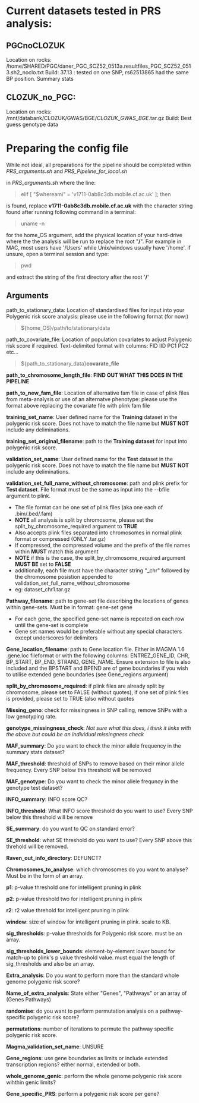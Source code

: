 # Current datasets tested in PRS analysis:

PGCnoCLOZUK
-------------- 
Location on rocks: /home/SHARED/PGC/daner_PGC_SCZ52_0513a.resultfiles_PGC_SCZ52_0513.sh2_noclo.txt
Build: 37.13 : tested on one SNP, rs62513865 had the same BP position.
Summary stats

CLOZUK_no_PGC:
---------------
Location on rocks: /mnt/databank/CLOZUK/GWAS/BGE/*CLOZUK_GWAS_BGE*.tar.gz
Build: 
Best guess genotype data


# Preparing the config file
While not ideal, all preparations for the pipeline should be completed within _PRS\_arguments.sh_ and _PRS\_Pipeline\_for\_local.sh_

in _PRS\_arguments.sh_ where the line:
> elif [ "$whereami" = 'v1711-0ab8c3db.mobile.cf.ac.uk' ]; then

is found, replace **v1711-0ab8c3db.mobile.cf.ac.uk** with the character string found after running following command in a terminal:
> uname -n

for the home_OS argument, add the physical location of your hard-drive where the the analysis will be run to replace the root "**/**".
For example in MAC, most users have '/Users' while Unix/windows usually have '/home'. if unsure, open a terminal session and type:
> pwd

and extract the string of the first directory after the root '**/**'

## Arguments

path\_to\_stationary\_data: Location of standardised files for input into your Polygenic risk score analysis: please use in the following format (for now:)

> ${home_OS}/path/to/stationary/data 

 path\_to\_covariate\_file: Location of population covariates to adjust Polygenic risk score if required. Text-delimited format with columns: FID IID PC1 PC2 etc... 

> ${path\_to\_stationary\_data}**covarate\_file**

**path\_to\_chromosome\_length\_file**: **FIND OUT WHAT THIS DOES IN THE PIPELINE**

**path\_to\_new\_fam\_file**: Location of alternative fam file in case of plink files from meta-analysis or use of an alternatve phenotype: please use the format above replacing the covariate file with plink fam file 


**training\_set\_name**: User defined name for the **Training** dataset in the polygenic risk score. Does not have to match the file name but **MUST NOT** include any deliminations.  



**training\_set\_original\_filename**: path to the **Training dataset** for input into polygenic risk score.  


**validation\_set\_name**: User defined name for the **Test** dataset in the polygenic risk score. Does not have to match the file name but **MUST NOT** include any deliminations.  

**validation\_set\_full\_name\_without\_chromosome**: path and plink prefix for **Test dataset**. File format must be the same as input into the --bfile argument to plink.

* The file format can be one set of plink files (aka one each of .bim/.bed/.fam)
 * **NOTE** all analysis is split by chromosome, please set the split\_by\_chromosome\_required argument to **TRUE** 
* Also accepts plink files separated into chromosomes in normal plink format or compressed (ONLY .tar.gz)
 * If compressed, the compressed volume and the prefix of the file names within **MUST** match this argument      
 * **NOTE** if this is the case, the split\_by\_chromosome\_required argument **MUST BE** set to **FALSE**
 * additionally, each file must have the character string "\_chr" followed by the chromosome posistion appended to validation\_set\_full\_name\_without\_chromosome
  * eg: dataset\_chr1.tar.gz

**Pathway\_filename**: path to gene-set file describing the locations of genes within gene-sets. Must be in format: gene-set gene

* For each gene, the specified gene-set name is repeated on each row until the gene-set is complete
 * Gene set names would be preferable without any special characters except underscores for delimiters

**Gene\_location\_filename**: path to Gene location file. Either in MAGMA 1.6 .gene.loc fileformat or with the following columns: ENTREZ\_GENE\_ID, CHR, BP\_START, BP\_END, STRAND, GENE\_NAME. Ensure extension to file is also included and the BPSTART and BPEND are of gene boundaries if you wish to utilise extended gene boundaries (see Gene\_regions argument)  
 
**split\_by\_chromosome\_required**: if plink files are already split by chromosome, please set to FALSE (without quotes), if one set of plink files is provided, please set to TRUE (also without quotes

**Missing\_geno**: check for missingness in SNP calling, remove SNPs with a low genotyping rate.

**genotype\_missingness\_check**: _Not sure what this does, i think it links with the above but could be an individual missingness check_

**MAF\_summary**: Do you want to check the minor allele frequency in the summary stats dataset?

**MAF\_threshold**: threshold of SNPs to remove based on their minor allele frequency. Every SNP below this threshold will be removed

**MAF\_genotype**: Do you want to check the minor allele frequncy in the genotype test dataset?

**INFO\_summary**: INFO score QC?

**INFO\_threshold**: What INFO score threshold do you want to use? Every SNP below this threshold will be remove

**SE\_summary**: do you want to QC on standard error? 

**SE\_threshold**: what SE threshold do you want to use? Every SNP above this threhold will be removed.

**Raven\_out\_info\_directory**: DEFUNCT?

**Chromosomes\_to\_analyse**: which chromosomes do you want to analyse? Must be in the form of an array.

**p1**: p-value threshold one for intelligent pruning in plink

**p2**: p-value threshold two for intelligent pruning in plink

**r2**: r2 value threhold for intelligent pruning in plink

**window**: size of window for intelligent pruning in plink. scale to KB.

**sig\_thresholds**: p-value thresholds for Polygenic risk score. must be an array.

**sig\_thresholds\_lower\_bounds**: element-by-element lower bound for match-up to plink's p value threshold value. must equal the length of sig\_thresholds and also be an array.

**Extra\_analysis**: Do you want to perform more than the standard whole genome polygenic risk score?

**Name\_of\_extra\_analysis**: State either "Genes", "Pathways" or an array of (Genes Pathways)

**randomise**: do you want to perform permutation analysis on a pathway-specific polygenic risk score?

**permutations**: number of iterations to permute the pathway specific polygenic risk score.

**Magma\_validation\_set\_name**: UNSURE

**Gene\_regions**: use gene boundaries as limits or include extended transcription regions? either normal, extended or both.

**whole\_genome\_genic**: perform the whole genome polygenic risk score wihthin genic limits?

**Gene\_specific\_PRS**: perform a polygenic risk score per gene?

